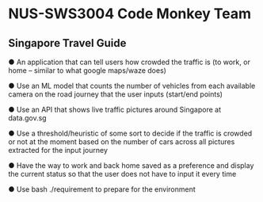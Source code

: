 # NUS-SWS3004 Code Monkey Team

## Singapore Travel Guide

● An application that can tell users how crowded the traffic is (to work, or home – similar to what google maps/waze does)

● Use an ML model that counts the number of vehicles from each available camera on the road journey that the user inputs (start/end points)

● Use an API that shows live traffic pictures around Singapore at data.gov.sg

● Use a threshold/heuristic of some sort to decide if the traffic is crowded or not at the moment based on the number of cars across all pictures extracted for the input journey

● Have the way to work and back home saved as a preference and display the current status so that the user does not have to input it every time

●  Use bash ./requirement to prepare for the environment